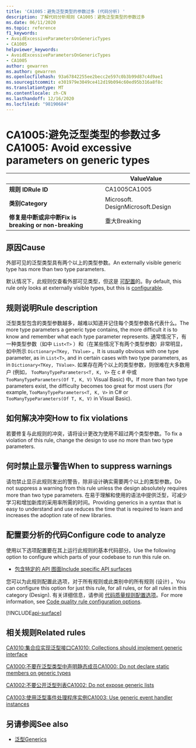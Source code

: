 ```yaml
---
title: 'CA1005：避免泛型类型的参数过多 (代码分析) '
description: 了解代码分析规则 CA1005：避免泛型类型的参数过多
ms.date: 06/11/2020
ms.topic: reference
f1_keywords:
- AvoidExcessiveParametersOnGenericTypes
- CA1005
helpviewer_keywords:
- AvoidExcessiveParametersOnGenericTypes
- CA1005
author: gewarren
ms.author: gewarren
ms.openlocfilehash: 93a67842255ee2becc2e597c0b3b99d87c4d9ae1
ms.sourcegitcommit: e301979e3049ce412d19b094c60ed95b316a8f8c
ms.translationtype: MT
ms.contentlocale: zh-CN
ms.lasthandoff: 12/16/2020
ms.locfileid: "98190684"
---
```

# <a name="ca1005-avoid-excessive-parameters-on-generic-types"></a><span data-ttu-id="3d046-103">CA1005:避免泛型类型的参数过多</span><span class="sxs-lookup"><span data-stu-id="3d046-103">CA1005: Avoid excessive parameters on generic types</span></span>

| | <span data-ttu-id="3d046-104">Value</span><span class="sxs-lookup"><span data-stu-id="3d046-104">Value</span></span> |
|-|-|
| <span data-ttu-id="3d046-105">**规则 ID**</span><span class="sxs-lookup"><span data-stu-id="3d046-105">**Rule ID**</span></span> |<span data-ttu-id="3d046-106">CA1005</span><span class="sxs-lookup"><span data-stu-id="3d046-106">CA1005</span></span>|
| <span data-ttu-id="3d046-107">**类别**</span><span class="sxs-lookup"><span data-stu-id="3d046-107">**Category**</span></span> |<span data-ttu-id="3d046-108">Microsoft. Design</span><span class="sxs-lookup"><span data-stu-id="3d046-108">Microsoft.Design</span></span>|
| <span data-ttu-id="3d046-109">**修复是中断或非中断**</span><span class="sxs-lookup"><span data-stu-id="3d046-109">**Fix is breaking or non-breaking**</span></span> |<span data-ttu-id="3d046-110">重大</span><span class="sxs-lookup"><span data-stu-id="3d046-110">Breaking</span></span>|

## <a name="cause"></a><span data-ttu-id="3d046-111">原因</span><span class="sxs-lookup"><span data-stu-id="3d046-111">Cause</span></span>

<span data-ttu-id="3d046-112">外部可见的泛型类型具有两个以上的类型参数。</span><span class="sxs-lookup"><span data-stu-id="3d046-112">An externally visible generic type has more than two type parameters.</span></span>

<span data-ttu-id="3d046-113">默认情况下，此规则仅查看外部可见类型，但这是 [可配置](#configure-code-to-analyze)的。</span><span class="sxs-lookup"><span data-stu-id="3d046-113">By default, this rule only looks at externally visible types, but this is [configurable](#configure-code-to-analyze).</span></span>

## <a name="rule-description"></a><span data-ttu-id="3d046-114">规则说明</span><span class="sxs-lookup"><span data-stu-id="3d046-114">Rule description</span></span>

<span data-ttu-id="3d046-115">泛型类型包含的类型参数越多，越难以知道并记住每个类型参数各代表什么。</span><span class="sxs-lookup"><span data-stu-id="3d046-115">The more type parameters a generic type contains, the more difficult it is to know and remember what each type parameter represents.</span></span> <span data-ttu-id="3d046-116">通常情况下，有一种类型参数（如中 `List<T>` ）和（在某些情况下有两个类型参数）非常明显，如中所示 `Dictionary<TKey, TValue>` 。</span><span class="sxs-lookup"><span data-stu-id="3d046-116">It is usually obvious with one type parameter, as in `List<T>`, and in certain cases with two type parameters, as in `Dictionary<TKey, TValue>`.</span></span> <span data-ttu-id="3d046-117">如果存在两个以上的类型参数，则很难在大多数用户 (例如， `TooManyTypeParameters<T, K, V>` 在 c # 中或 `TooManyTypeParameters(Of T, K, V)` Visual Basic) 中。</span><span class="sxs-lookup"><span data-stu-id="3d046-117">If more than two type parameters exist, the difficulty becomes too great for most users (for example, `TooManyTypeParameters<T, K, V>` in C# or `TooManyTypeParameters(Of T, K, V)` in Visual Basic).</span></span>

## <a name="how-to-fix-violations"></a><span data-ttu-id="3d046-118">如何解决冲突</span><span class="sxs-lookup"><span data-stu-id="3d046-118">How to fix violations</span></span>

<span data-ttu-id="3d046-119">若要修复与此规则的冲突，请将设计更改为使用不超过两个类型参数。</span><span class="sxs-lookup"><span data-stu-id="3d046-119">To fix a violation of this rule, change the design to use no more than two type parameters.</span></span>

## <a name="when-to-suppress-warnings"></a><span data-ttu-id="3d046-120">何时禁止显示警告</span><span class="sxs-lookup"><span data-stu-id="3d046-120">When to suppress warnings</span></span>

<span data-ttu-id="3d046-121">请勿禁止显示此规则发出的警告，除非设计确实需要两个以上的类型参数。</span><span class="sxs-lookup"><span data-stu-id="3d046-121">Do not suppress a warning from this rule unless the design absolutely requires more than two type parameters.</span></span> <span data-ttu-id="3d046-122">在易于理解和使用的语法中提供泛型，可减少学习和增加新库的采用率所需的时间。</span><span class="sxs-lookup"><span data-stu-id="3d046-122">Providing generics in a syntax that is easy to understand and use reduces the time that is required to learn and increases the adoption rate of new libraries.</span></span>

## <a name="configure-code-to-analyze"></a><span data-ttu-id="3d046-123">配置要分析的代码</span><span class="sxs-lookup"><span data-stu-id="3d046-123">Configure code to analyze</span></span>

<span data-ttu-id="3d046-124">使用以下选项配置要在其上运行此规则的基本代码部分。</span><span class="sxs-lookup"><span data-stu-id="3d046-124">Use the following option to configure which parts of your codebase to run this rule on.</span></span>

- [<span data-ttu-id="3d046-125">包含特定的 API 图面</span><span class="sxs-lookup"><span data-stu-id="3d046-125">Include specific API surfaces</span></span>](#include-specific-api-surfaces)

<span data-ttu-id="3d046-126">您可以为此规则配置此选项，对于所有规则或此类别中的所有规则 (设计) 。</span><span class="sxs-lookup"><span data-stu-id="3d046-126">You can configure this option for just this rule, for all rules, or for all rules in this category (Design).</span></span> <span data-ttu-id="3d046-127">有关详细信息，请参阅 [代码质量规则配置选项](../code-quality-rule-options.md)。</span><span class="sxs-lookup"><span data-stu-id="3d046-127">For more information, see [Code quality rule configuration options](../code-quality-rule-options.md).</span></span>

[!INCLUDE[api-surface](~/includes/code-analysis/api-surface.md)]

## <a name="related-rules"></a><span data-ttu-id="3d046-128">相关规则</span><span class="sxs-lookup"><span data-stu-id="3d046-128">Related rules</span></span>

[<span data-ttu-id="3d046-129">CA1010:集合应实现泛型接口</span><span class="sxs-lookup"><span data-stu-id="3d046-129">CA1010: Collections should implement generic interface</span></span>](ca1010.md)

[<span data-ttu-id="3d046-130">CA1000:不要在泛型类型中声明静态成员</span><span class="sxs-lookup"><span data-stu-id="3d046-130">CA1000: Do not declare static members on generic types</span></span>](ca1000.md)

[<span data-ttu-id="3d046-131">CA1002:不要公开泛型列表</span><span class="sxs-lookup"><span data-stu-id="3d046-131">CA1002: Do not expose generic lists</span></span>](ca1002.md)

[<span data-ttu-id="3d046-132">CA1003:使用泛型事件处理程序实例</span><span class="sxs-lookup"><span data-stu-id="3d046-132">CA1003: Use generic event handler instances</span></span>](ca1003.md)

## <a name="see-also"></a><span data-ttu-id="3d046-133">另请参阅</span><span class="sxs-lookup"><span data-stu-id="3d046-133">See also</span></span>

- [<span data-ttu-id="3d046-134">泛型</span><span class="sxs-lookup"><span data-stu-id="3d046-134">Generics</span></span>](../../../csharp/programming-guide/generics/index.md)
